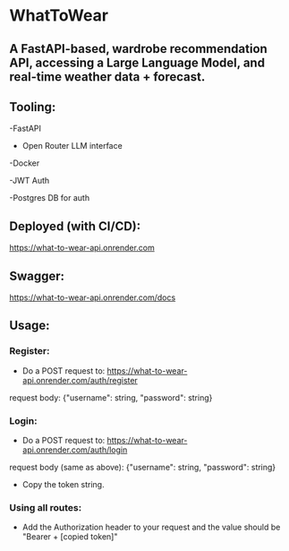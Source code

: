 # WhatToWear
## A FastAPI-based, wardrobe recommendation API, accessing a Large Language Model, and real-time weather data + forecast.

## Tooling:

-FastAPI

- Open Router LLM interface

-Docker

-JWT Auth

-Postgres DB for auth

## Deployed (with CI/CD):

https://what-to-wear-api.onrender.com

## Swagger:

https://what-to-wear-api.onrender.com/docs


## Usage:

### Register:
- Do a POST request to: https://what-to-wear-api.onrender.com/auth/register

request body: {"username": string, "password": string}

### Login:
- Do a POST request to: https://what-to-wear-api.onrender.com/auth/login

request body (same as above): {"username": string, "password": string}

- Copy the token string.

### Using all routes:

- Add the Authorization header to your request and the value should be "Bearer + [copied token]"
